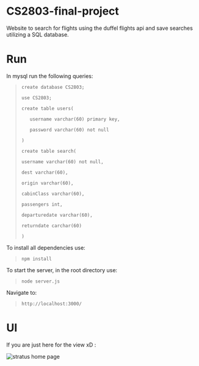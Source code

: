 # CS2803-final-project
Website to search for flights using the duffel flights api and save searches utilizing a SQL database. 

# Run

In mysql run the following queries:

<blockquote>

    create database CS2803;

    use CS2803;

    create table users(

       username varchar(60) primary key,
    
       password varchar(60) not null
    
    )
    
    create table search(
    
    username varchar(60) not null,
    
    dest varchar(60),
    
    origin varchar(60),
    
    cabinClass varchar(60),
    
    passengers int, 
    
    departuredate varchar(60),
    
    returndate carchar(60)
    
    )
</blockquote>


To install all dependencies use: 
<blockquote>

    npm install

</blockquote>



To start the server, in the root directory use: 
<blockquote>

    node server.js 

</blockquote>

Navigate to: 
<blockquote>

    http://localhost:3000/

</blockquote>

# UI 

If you are just here for the view xD :


![stratus home page](https://user-images.githubusercontent.com/72584354/182202570-dca708ba-990a-4cb3-a2ff-4bdfe9342a64.png)



